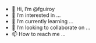- 👋 Hi, I’m @fguiroy
- 👀 I’m interested in ...
- 🌱 I’m currently learning ...
- 💞️ I’m looking to collaborate on ...
- 📫 How to reach me ...

<!---
fguiroy/fguiroy is a ✨ special ✨ repository because its `README.md` (this file) appears on your GitHub profile.
You can click the Preview link to take a look at your changes.
--->
